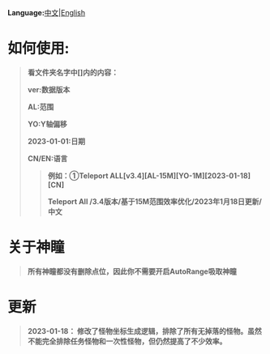 
**Language:**[中文](https://github.com/Sam5440/Genshin_Impact_Teleport/tree/main/AutoGeneratePoint/Readme.md)|[English](https://github.com/Sam5440/Genshin_Impact_Teleport/tree/main/AutoGeneratePoint/Readme_en.md)
# 如何使用:

>**看文件夹名字中[]内的内容：**
>
>**ver:数据版本**
>
>**AL:范围**
>
>**YO:Y轴偏移**
>
>**2023-01-01:日期**
>
>**CN/EN:语言**
>
>>**例如：①Teleport ALL[v3.4][AL-15M][YO-1M][2023-01-18][CN]**
>>
>>**Teleport All /3.4版本/基于15M范围效率优化/2023年1月18日更新/中文**

# 关于神瞳
>**所有神瞳都没有删除点位，因此你不需要开启AutoRange吸取神瞳**

# 更新
>**2023-01-18：
修改了怪物坐标生成逻辑，排除了所有无掉落的怪物。虽然不能完全排除任务怪物和一次性怪物，但仍然提高了不少效率。**
